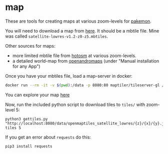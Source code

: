 # map

These are tools for creating maps at various zoom-levels for [pakemon](https://github.com/notnullgames/pakemon).

You will need to download a map from [here](https://openmaptiles.com/downloads/dataset/satellite-lowres). It should be a mbtile file. Mine was called `satellite-lowres-v1.2-z0-z5.mbtiles`.

Other sources for maps:

* more limited mbtile file from [hotosm](https://export.hotosm.org/) at various zoom-levels.
* a detailed world-map from [openandromaps](https://www.openandromaps.org/en/downloads/general-maps) (under "Manual installation for any App")

Once you have your mbtiles file, load a map-server in docker:

```sh
docker run --rm -it -v $(pwd):/data -p 8080:80 maptiler/tileserver-gl /data/satellite-lowres-v1.2-z0-z5.mbtiles
```

You can explore your map [here](http://localhost:8080)

Now, run the included python script to download tiles to `tiles/` with zoom-level 5:

```
python3 gettiles.py "http://localhost:8080/data/openmaptiles_satellite_lowres/{z}/{x}/{y}.jpg" tiles 5
```

If you get an error about `requests` do this:

```
pip3 install requests
```